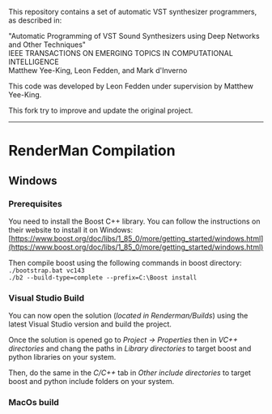 This repository contains a set of automatic VST synthesizer programmers, as described in:

"Automatic Programming of VST Sound Synthesizers using Deep Networks and Other Techniques"  
IEEE TRANSACTIONS ON EMERGING TOPICS IN COMPUTATIONAL INTELLIGENCE  
Matthew Yee-King, Leon Fedden, and Mark d'Inverno

This code was developed by Leon Fedden under supervision by Matthew Yee-King.

This fork try to improve and update the original project.  

---  
# RenderMan Compilation
## Windows
### Prerequisites

You need to install the Boost C++ library. You can follow the instructions on their website to install it on Windows:  
[https://www.boost.org/doc/libs/1_85_0/more/getting_started/windows.html](https://www.boost.org/doc/libs/1_85_0/more/getting_started/windows.html)

Then compile boost using the following commands in boost directory:
```./bootstrap.bat vc143```  
```./b2 --build-type=complete --prefix=C:\Boost install```  

### Visual Studio Build
You can now open the solution (*located in Renderman/Builds*) using the latest Visual Studio version and build the project.  
  
Once the solution is opened go to *Project -> Properties* then in *VC++ directories* and chang the paths in *Library directories* to target boost and python libraries on your system.  
  
Then, do the same in the *C/C++* tab in *Other include directories* to target boost and python include folders on your system.

### MacOs build